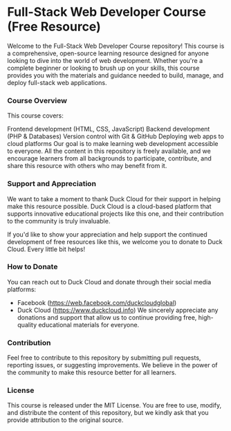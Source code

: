 # Full-Stack Web Developer Course (Free Resource)
Welcome to the Full-Stack Web Developer Course repository! This course is a comprehensive, open-source learning resource designed for anyone looking to dive into the world of web development. Whether you're a complete beginner or looking to brush up on your skills, this course provides you with the materials and guidance needed to build, manage, and deploy full-stack web applications.

### Course Overview
This course covers:

Frontend development (HTML, CSS, JavaScript)
Backend development (PHP & Databases)
Version control with Git & GitHub
Deploying web apps to cloud platforms
Our goal is to make learning web development accessible to everyone. All the content in this repository is freely available, and we encourage learners from all backgrounds to participate, contribute, and share this resource with others who may benefit from it.

### Support and Appreciation
We want to take a moment to thank Duck Cloud for their support in helping make this resource possible. Duck Cloud is a cloud-based platform that supports innovative educational projects like this one, and their contribution to the community is truly invaluable.

If you'd like to show your appreciation and help support the continued development of free resources like this, we welcome you to donate to Duck Cloud. Every little bit helps!

### How to Donate
You can reach out to Duck Cloud and donate through their social media platforms:

- Facebook (https://web.facebook.com/duckcloudglobal)
- Duck Cloud (https://www.duckcloud.info)
We sincerely appreciate any donations and support that allow us to continue providing free, high-quality educational materials for everyone.

### Contribution
Feel free to contribute to this repository by submitting pull requests, reporting issues, or suggesting improvements. We believe in the power of the community to make this resource better for all learners.

### License
This course is released under the MIT License. You are free to use, modify, and distribute the content of this repository, but we kindly ask that you provide attribution to the original source.
